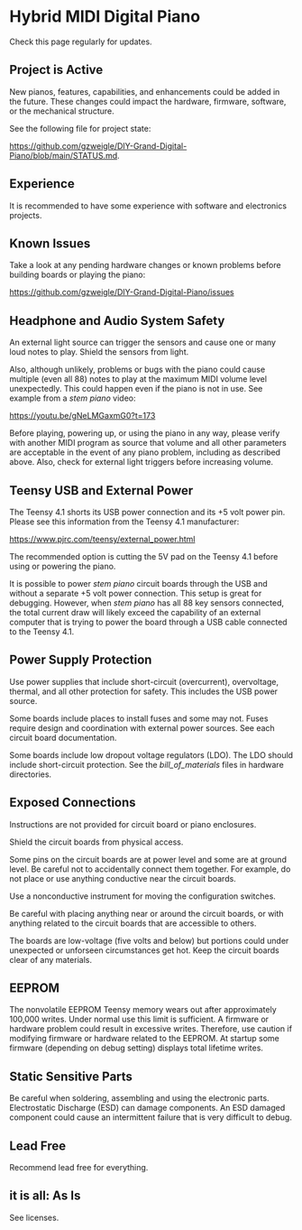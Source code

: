 # Hybrid MIDI Digital Piano

Check this page regularly for updates.

## Project is Active

New pianos, features, capabilities, and enhancements could be added in the future. These changes could impact the hardware, firmware, software, or the mechanical structure.

See the following file for project state:

https://github.com/gzweigle/DIY-Grand-Digital-Piano/blob/main/STATUS.md.

## Experience

It is recommended to have some experience with software and electronics projects.

## Known Issues

Take a look at any pending hardware changes or known problems before building boards or playing the piano:

https://github.com/gzweigle/DIY-Grand-Digital-Piano/issues

## Headphone and Audio System Safety

An external light source can trigger the sensors and cause one or many loud notes to play. Shield the sensors from light.

Also, although unlikely, problems or bugs with the piano could cause multiple (even all 88) notes to play at the maximum MIDI volume level unexpectedly. This could happen even if the piano is not in use. See example from a *stem piano* video:

https://youtu.be/gNeLMGaxmG0?t=173

Before playing, powering up, or using the piano in any way, please verify with another MIDI program as source that volume and all other parameters are acceptable in the event of any piano problem, including as described above. Also, check for external light triggers before increasing volume.

## Teensy USB and External Power

The Teensy 4.1 shorts its USB power connection and its +5 volt power pin. Please see this information from the Teensy 4.1 manufacturer:

https://www.pjrc.com/teensy/external_power.html

The recommended option is cutting the 5V pad on the Teensy 4.1 before using or powering the piano.

It is possible to power *stem piano* circuit boards through the USB and without a separate +5 volt power connection. This setup is great for debugging. However, when *stem piano* has all 88 key sensors connected, the total current draw will likely exceed the capability of an external computer that is trying to power the board through a USB cable connected to the Teensy 4.1.

## Power Supply Protection

Use power supplies that include short-circuit (overcurrent), overvoltage, thermal, and all other protection for safety. This includes the USB power source.

Some boards include places to install fuses and some may not. Fuses require design and coordination with external power sources. See each circuit board documentation.

Some boards include low dropout voltage regulators (LDO). The LDO should include short-circuit protection. See the *bill_of_materials* files in hardware directories.

## Exposed Connections

Instructions are not provided for circuit board or piano enclosures.

Shield the circuit boards from physical access.

Some pins on the circuit boards are at power level and some are at ground level. Be careful not to accidentally connect them together. For example, do not place or use anything conductive near the circuit boards.

Use a nonconductive instrument for moving the configuration switches.

Be careful with placing anything near or around the circuit boards, or with anything related to the circuit boards that are accessible to others.

The boards are low-voltage (five volts and below) but portions could under unexpected or unforseen circumstances get hot. Keep the circuit boards clear of any materials.

## EEPROM

The nonvolatile EEPROM Teensy memory wears out after approximately 100,000 writes. Under normal use this limit is sufficient. A firmware or hardware problem could result in excessive writes. Therefore, use caution if modifying firmware or hardware related to the EEPROM. At startup some firmware (depending on debug setting) displays total lifetime writes.

## Static Sensitive Parts

Be careful when soldering, assembling and using the electronic parts. Electrostatic Discharge (ESD) can damage components. An ESD damaged component could cause an intermittent failure that is very difficult to debug.

## Lead Free

Recommend lead free for everything.

## it is all: As Is

See licenses.